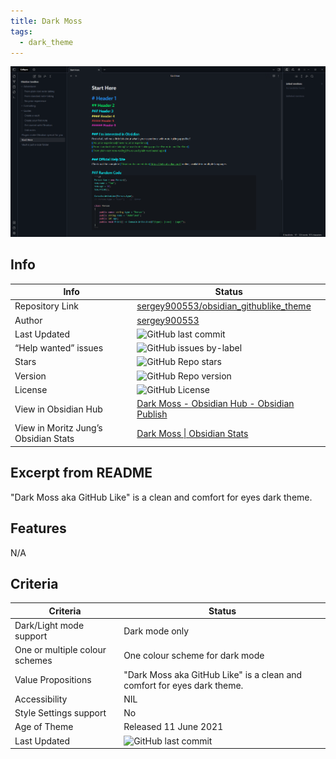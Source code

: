```yaml
---
title: Dark Moss
tags:
  - dark_theme
---
```


![Dark Moss Theme Screenshot](https://raw.githubusercontent.com/sergey900553/obsidian_githublike_theme/refs/heads/main/screenshot.png)

## Info

| Info                                 | Status                                                                                                                                                                   |
| ------------------------------------ | ------------------------------------------------------------------------------------------------------------------------------------------------------------------------ |
| Repository Link                      | [sergey900553/obsidian_githublike_theme](https://github.com/sergey900553/obsidian_githublike_theme)                                                                      |
| Author                               | [sergey900553](https://github.com/sergey900553)                                                                                                                          |
| Last Updated                         | ![GitHub last commit](https://img.shields.io/github/last-commit/sergey900553/obsidian_githublike_theme?color=573E7A&label=last%20update&logo=github&style=for-the-badge) |
| “Help wanted” issues                 | ![GitHub issues by-label](https://img.shields.io/github/issues/sergey900553/obsidian_githublike_theme/help%20wanted?color=573E7A&logo=github&style=for-the-badge)        |
| Stars                                | ![GitHub Repo stars](https://img.shields.io/github/stars/sergey900553/obsidian_githublike_theme?color=573E7A&logo=github&style=for-the-badge)                            |
| Version                              | ![GitHub Repo version](https://img.shields.io/github/v/release/sergey900553/obsidian_githublike_theme?color=573E7A&logo=github&style=for-the-badge&=semver)              |
| License                              | ![GitHub License](https://img.shields.io/github/license/sergey900553/obsidian_githublike_theme?style=for-the-badge)                                                      |
| View in Obsidian Hub                 | [Dark Moss \- Obsidian Hub \- Obsidian Publish](https://publish.obsidian.md/hub/02+-+Community+Expansions/02.05+All+Community+Expansions/Themes/Dark+Moss)               |
| View in Moritz Jung’s Obsidian Stats | [Dark Moss \| Obsidian Stats](https://www.moritzjung.dev/obsidian-stats/themes/dark-moss/)                                                                               |

## Excerpt from README

"Dark Moss aka GitHub Like" is a clean and comfort for eyes dark theme.

## Features

N/A

## Criteria

| Criteria                       | Status                                                                                                                                                                   |
| ------------------------------ | ------------------------------------------------------------------------------------------------------------------------------------------------------------------------ |
| Dark/Light mode support        | Dark mode only                                                                                                                                                           |
| One or multiple colour schemes | One colour scheme for dark mode                                                                                                                                          |
| Value Propositions             | "Dark Moss aka GitHub Like" is a clean and comfort for eyes dark theme.                                                                                                  |
| Accessibility                  | NIL                                                                                                                                                                      |
| Style Settings support         | No                                                                                                                                                                       |
| Age of Theme                   | Released 11 June 2021                                                                                                                                                    |
| Last Updated                   | ![GitHub last commit](https://img.shields.io/github/last-commit/sergey900553/obsidian_githublike_theme?color=573E7A&label=last%20update&logo=github&style=for-the-badge) |
